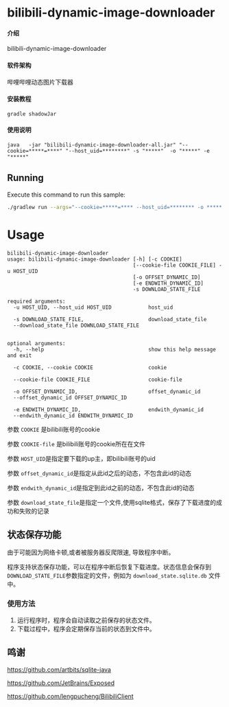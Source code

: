 # bilibili-dynamic-image-downloader

#### 介绍

bilibili-dynamic-image-downloader

#### 软件架构

哔哩哔哩动态图片下载器

#### 安装教程

```shell
gradle shadowJar
```

#### 使用说明

[//]: # (```shell)

[//]: # (java   -jar "bilibili-dynamic-image-downloader-all.jar" "--cookie=*****=****" "--host_uid=********" -o "*****")

[//]: # (```)

[//]: # ()

[//]: # (```shell)

[//]: # (java   -jar "bilibili-dynamic-image-downloader-all.jar"    -c "*****=*****"  -u "*********" -d "./file_dynamic_ids.txt" -i "./file_dynamic_images.txt")

[//]: # (```)

```shell
java   -jar "bilibili-dynamic-image-downloader-all.jar" "--cookie=*****=****" "--host_uid=********" -s "*****"  -o "*****" -e "*****"
```

## Running

Execute this command to run this sample:

```bash
./gradlew run --args="--cookie=*****=**** --host_uid=******** -o *****   -s *****"
```

# Usage

```
bilibili-dynamic-image-downloader
usage: bilibili-dynamic-image-downloader [-h] [-c COOKIE]
                                         [--cookie-file COOKIE_FILE] -u HOST_UID
                                         [-o OFFSET_DYNAMIC_ID]
                                         [-e ENDWITH_DYNAMIC_ID]
                                         -s DOWNLOAD_STATE_FILE

required arguments:
  -u HOST_UID, --host_uid HOST_UID            host_uid

  -s DOWNLOAD_STATE_FILE,                     download_state_file
  --download_state_file DOWNLOAD_STATE_FILE


optional arguments:
  -h, --help                                  show this help message and exit

  -c COOKIE, --cookie COOKIE                  cookie

  --cookie-file COOKIE_FILE                   cookie-file

  -o OFFSET_DYNAMIC_ID,                       offset_dynamic_id
  --offset_dynamic_id OFFSET_DYNAMIC_ID

  -e ENDWITH_DYNAMIC_ID,                      endwith_dynamic_id
  --endwith_dynamic_id ENDWITH_DYNAMIC_ID
```

[//]: # (         [-d FILE_DYNAMIC_IDS])

[//]: # (                                         [-i FILE_DYNAMIC_IMAGES])

[//]: # (  -d FILE_DYNAMIC_IDS,                        file_dynamic_ids)

[//]: # (  --file_dynamic_ids FILE_DYNAMIC_IDS)

[//]: # ()

[//]: # (  -i FILE_DYNAMIC_IMAGES,                     file_dynamic_images)

[//]: # (  --file_dynamic_images FILE_DYNAMIC_IMAGES)

参数 `COOKIE` 是bilibili账号的cookie

参数 `COOKIE-file` 是bilibili账号的cookie所在在文件

参数 `HOST_UID`是指定要下载的up主，即bilibili账号的uid

参数 `offset_dynamic_id`是指定从此id之后的动态，不包含此id的动态

参数 `endwith_dynamic_id`是指定到此id之前的动态，不包含此id的动态

[//]: # (参数 `file_dynamic_ids`是指定一个文件，文件中每行一个动态id，在文件中写入动态id)

[//]: # ()

[//]: # (参数 `file_dynamic_images`是指定一个文件，文件中每行一个动态图片，在文件中写入动态图片地址)

参数
`download_state_file`是指定一个文件,使用sqlite格式，保存了下载进度的成功和失败的记录

## 状态保存功能

由于可能因为网络卡顿,或者被服务器反爬限速, 导致程序中断。

程序支持状态保存功能，可以在程序中断后恢复下载进度。状态信息会保存到
`DOWNLOAD_STATE_FILE`参数指定的文件，例如为 `download_state.sqlite.db` 文件中。

### 使用方法

1. 运行程序时，程序会自动读取之前保存的状态文件。
2. 下载过程中，程序会定期保存当前的状态到文件中。

## 鸣谢

https://github.com/artbits/sqlite-java

https://github.com/JetBrains/Exposed

https://github.com/lengpucheng/BilibiliClient
